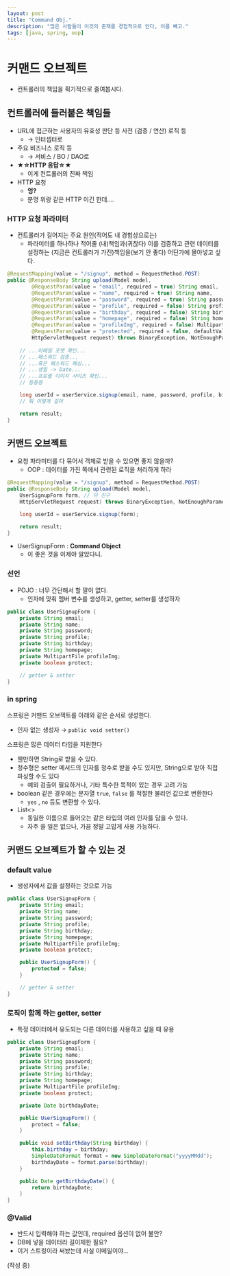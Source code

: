 ```yaml
---
layout: post
title: "Command Obj."
description: "많은 사람들이 이것의 존재를 경험적으로 안다, 이름 빼고."
tags: [java, spring, oop]
---
```


# 커맨드 오브젝트
* 컨트롤러의 책임을 획기적으로 줄여봅시다.

## 컨트롤러에 들러붙은 책임들
* URL에 접근하는 사용자의 유효성 판단 등 사전 (검증 / 연산) 로직 등
    * → 인터셉터로
* 주요 비즈니스 로직 등
    * → 서비스 / BO / DAO로
* __★☆HTTP 응답☆★__
    * 이게 컨트롤러의 진짜 책임
* HTTP 요청
    * __엉?__
    * 분명 위랑 같은 HTTP 이긴 한데....

### HTTP 요청 파라미터
* 컨트롤러가 길어지는 주요 원인(적어도 내 경험상으로는)
    * 파라미터를 하나하나 적어줄 (내)책임과(귀찮다) 이를 검증하고 관련 데이터를 설정하는 (지금은 컨트롤러가 가진)책임을(보기 안 좋다) 어딘가에 몰아넣고 싶다.

```java
@RequestMapping(value = "/signup", method = RequestMethod.POST)
public @ResponseBody String upload(Model model, 
        @RequestParam(value = "email", required = true) String email,
        @RequestParam(value = "name", required = true) String name,
        @RequestParam(value = "password", required = true) String password,
        @RequestParam(value = "profile", required = false) String profile,
        @RequestParam(value = "birthday", required = false) String birthday,
        @RequestParam(value = "homepage", required = false) String homepage,
        @RequestParam(value = "profileImg", required = false) MultipartFile profileImg,
        @RequestParam(value = "protected", required = false, defaultValue = "false") boolean protect,
        HttpServletRequest request) throws BinaryException, NotEnoughParameterException {
        
    // ...이메일 포맷 확인...
    // ...패스워드 검증...
    // ...혹은 패스워드 해싱...
    // ...생일 -> Date...
    // ...프로필 이미지 사이즈 확인...
    // 등등등

    long userId = userService.signup(email, name, password, profile, birthday, homepage, profileImg, protect);
    // 뭐 이렇게 길어

    return result;
}
```

## 커맨드 오브젝트
* 요청 파라미터를 다 묶어서 객체로 받을 수 있으면 좋지 않을까?
    * OOP : 데이터를 가진 쪽에서 관련된 로직을 처리하게 하라

```java
@RequestMapping(value = "/signup", method = RequestMethod.POST)
public @ResponseBody String upload(Model model, 
    UserSignupForm form, // 이 친구 
    HttpServletRequest request) throws BinaryException, NotEnoughParameterException {

    long userId = userService.signup(form);

    return result;
}
```

* UserSignupForm : __Command Object__
    * 이 좋은 것을 이제야 알았다니.

### 선언
* POJO : 너무 간단해서 할 말이 없다.
    * 인자에 맞춰 멤버 변수를 생성하고, getter, setter를 생성하자

```java
public class UserSignupForm {
    private String email;
    private String name;
    private String password;
    private String profile;
    private String birthday;
    private String homepage;
    private MultipartFile profileImg;
    private boolean protect;

    // getter & setter
}
```

### in spring

스프링은 커맨드 오브젝트를 아래와 같은 순서로 생성한다.

* 인자 없는 생성자 → `public void setter()`

스프링은 많은 데이터 타입을 지원한다

* 웬만하면 String로 받을 수 있다.
* 정수형은 setter 메서드의 인자를 정수로 받을 수도 있지만, String으로 받아 직접 파싱할 수도 있다
    * 예외 검출이 필요하거나, 기타 특수한 목적이 있는 경우 고려 가능
* boolean 같은 경우에는 문자열 `true`, `false` 를 적절한 불리언 값으로 변환한다
    * `yes` , `no` 등도 변환할 수 있다.
* List<>
    * 동일한 이름으로 들어오는 같은 타입의 여러 인자를 담을 수 있다.
    * 자주 쓸 일은 없으나, 가끔 정말 고맙게 사용 가능하다.

## 커맨드 오브젝트가 할 수 있는 것
### default value
* 생성자에서 값을 설정하는 것으로 가능

```java
public class UserSignupForm {
    private String email;
    private String name;
    private String password;
    private String profile;
    private String birthday;
    private String homepage;
    private MultipartFile profileImg;
    private boolean protect;

    public UserSignupForm() {
        protected = false;
    }

    // getter & setter
}
```

### 로직이 함께 하는 getter, setter

* 특정 데이터에서 유도되는 다른 데이터를 사용하고 싶을 때 유용

```java
public class UserSignupForm {
    private String email;
    private String name;
    private String password;
    private String profile;
    private String birthday;
    private String homepage;
    private MultipartFile profileImg;
    private boolean protect;

    private Date birthdayDate;

    public UserSignupForm() {
        protect = false;
    }

    public void setBirthday(String birthday) {
        this.birthday = birthday;
        SimpleDateFormat format = new SimpleDateFormat("yyyyMMdd");
        birthdayDate = format.parse(birthday);
    }

    public Date getBirthdayDate() {
        return birthdayDate;
    }
}
```

### @Valid
* 반드시 입력해야 하는 값인데, required 옵션이 없어 불안?
* DB에 넣을 데이터라 길이제한 필요?
* 이거 스트링이라 써놨는데 사실 이메일이야...

(작성 중)